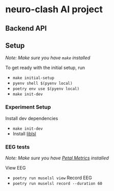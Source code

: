# neuro-clash AI project

## Backend API


## Setup
*Note: Make sure you have `make` installed*

To get ready with the initial setup, run
- `make initial-setup`
- `pyenv shell $(pyenv local)`
- `poetry env use $(pyenv local)`
- `make init-dev`

### Experiment Setup
Install dev dependencies
- `make init-dev`
- Install [liblsl](https://github.com/sccn/liblsl/releases)

### EEG tests
*Note: Make sure you have [Petal Metrics](https://petal.tech/downloads) installed*

View EEG
- `poetry run muselsl view`
Record EEG
- `poetry run muselsl record --duration 60`
